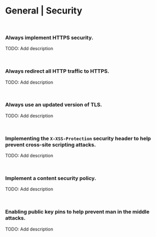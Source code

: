 # General | Security
<br>


### Always implement HTTPS security.

TODO: Add description

<br>


### Always redirect all HTTP traffic to HTTPS.

TODO: Add description

<br>


### Always use an updated version of TLS.

TODO: Add description

<br>


### Implementing the `X-XSS-Protection` security header to help prevent cross-site scripting attacks.

TODO: Add description

<br>


### Implement a content security policy.

TODO: Add description

<br>


### Enabling public key pins to help prevent man in the middle attacks.

TODO: Add description

<br>




